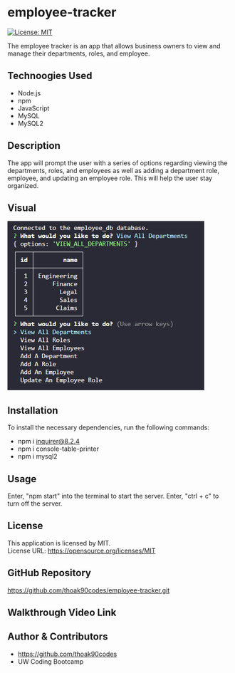 # employee-tracker

[![License: MIT](https://img.shields.io/badge/License-MIT-yellow.svg)](https://opensource.org/licenses/MIT)

The employee tracker is an app that allows business owners to view and manage their departments, roles, and employee.
## Technoogies Used
* Node.js  
* npm
* JavaScript
* MySQL
* MySQL2
## Description
The app will prompt the user with a series of options regarding viewing the departments, roles, and employees as well as adding a department role, employee, and updating an employee role. This will help the user stay organized.

## Visual
![Employee Tracker prompt with Departments table.](./images/employee-tracker-ss.png)
## Installation
To install the necessary dependencies, run the following commands:
* npm i inquirer@8.2.4  
* npm i console-table-printer  
* npm i mysql2  

## Usage
Enter, "npm start" into the terminal to start the server. Enter, "ctrl + c" to turn off the server.  
## License
This application is licensed by MIT.  
License URL: https://opensource.org/licenses/MIT

## GitHub Repository
https://github.com/thoak90codes/employee-tracker.git 

## Walkthrough Video Link

## Author & Contributors
* https://github.com/thoak90codes
* UW Coding Bootcamp